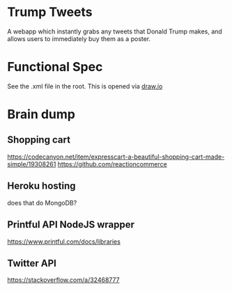# Trump Tweets

A webapp which instantly grabs any tweets that Donald Trump makes, and allows users to immediately buy them as a poster.

# Functional Spec

See the .xml file in the root. This is opened via [draw.io](http://www.draw.io)


# Brain dump

## Shopping cart
https://codecanyon.net/item/expresscart-a-beautiful-shopping-cart-made-simple/19308261
https://github.com/reactioncommerce

## Heroku hosting
does that do MongoDB?

## Printful API NodeJS wrapper
https://www.printful.com/docs/libraries

## Twitter API
https://stackoverflow.com/a/32468777
